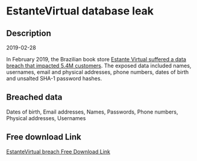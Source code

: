 # EstanteVirtual database leak

## Description

2019-02-28

In February 2019, the Brazilian book store <a href="https://www.zdnet.com/article/round-4-hacker-returns-and-puts-26mil-user-records-for-sale-on-the-dark-web/" target="_blank" rel="noopener">Estante Virtual suffered a data breach that impacted 5.4M customers</a>. The exposed data included names, usernames, email and physical addresses, phone numbers, dates of birth and unsalted SHA-1 password hashes.

## Breached data

Dates of birth, Email addresses, Names, Passwords, Phone numbers, Physical addresses, Usernames

## Free download Link

[EstanteVirtual breach Free Download Link](https://tinyurl.com/2b2k277t)